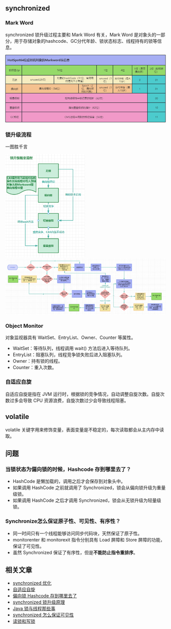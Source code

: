 ## synchronized
### Mark Word
synchronized 锁升级过程主要和 Mark Word 有关，Mark Word 是对象头的一部分，用于存储对象的hashcode、GC分代年龄、锁状态标志、线程持有的锁等信息。

<img src="/knowledge/assets/java/mark-word.png" width="750">

### 锁升级流程
一图胜千言

<img src="/knowledge/assets/java/synchronized-simple.png" width="250">

<img src="/knowledge/assets/java/synchronized-details.png" width="1000">

### Object Monitor
对象监视器具有 WaitSet、EntryList、Owner、Counter 等属性。
* WaitSet：等待队列，线程调用 wait() 方法后进入等待队列。
* EntryList：阻塞队列，线程竞争锁失败后进入阻塞队列。
* Owner：持有锁的线程。
* Counter：重入次数。

### 自适应自旋
自适应自旋是指在 JVM 运行时，根据锁的竞争情况，自动调整自旋次数。自旋次数过多会导致 CPU 资源浪费，自旋次数过少会导致线程阻塞。

## volatile
volatile 关键字用来修饰变量，表面变量是不稳定的，每次读取都会从主内存中读取。


## 问题
### 当锁状态为偏向锁的时候，Hashcode 存到哪里去了？
* HashCode 是懒加载的，调用之后才会保存到对象头中。
* 如果调用 HashCode 之前就调用了 Synchronized，锁会从偏向锁升级为重量级锁。
* 如果调用 HashCode 之后才调用 Synchronized，锁会从无锁升级为轻量级锁。
### Synchronize怎么保证原子性、可见性、有序性？
* 同一时间只有一个线程能够访问同步代码块，天然保证了原子性。
* monitorenter 和 monitorexit 指令分别具有 Load 屏障和 Store 屏障的功能，保证了可见性。
* 虽然 Synchronized 保证了有序性，但是**不能防止指令重排序**。

## 相关文章
* [synchronized 优化](https://juejin.cn/post/7001483226678034439)
* [自适应自旋](https://www.mianshiya.com/bank/1789249312885223425/question/1780933295006052353)
* [偏向锁 Hashcode 存到哪里去了](https://blog.csdn.net/u014044812/article/details/124302959)
* [synchronized 锁升级原理](https://www.cnblogs.com/star95/p/17542850.html)
* [Java 锁与线程那些事](https://tech.youzan.com/javasuo-yu-xian-cheng-de-na-xie-shi/)
* [synchronized 怎么保证可见性](https://blog.csdn.net/qq_36270361/article/details/107708132)
* [读锁和写锁](https://cloud.tencent.com/developer/article/1176230)